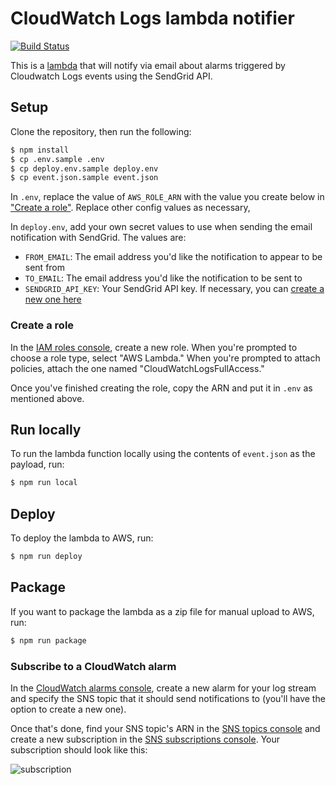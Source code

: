 # CloudWatch Logs lambda notifier

[![Build Status](https://travis-ci.org/mblink/cloudwatch-logs-lambda-notifier.svg?branch=master)](https://travis-ci.org/mblink/cloudwatch-logs-lambda-notifier)

This is a [lambda](https://aws.amazon.com/lambda/) that will notify via email about alarms triggered by Cloudwatch
Logs events using the SendGrid API.

## Setup

Clone the repository, then run the following:

```bash
$ npm install
$ cp .env.sample .env
$ cp deploy.env.sample deploy.env
$ cp event.json.sample event.json
```

In `.env`, replace the value of `AWS_ROLE_ARN` with the value you create below in ["Create a role"](#create-a-role).
Replace other config values as necessary,

In `deploy.env`, add your own secret values to use when sending the email notification with SendGrid. The values are:

- `FROM_EMAIL`: The email address you'd like the notification to appear to be sent from
- `TO_EMAIL`: The email address you'd like the notification to be sent to
- `SENDGRID_API_KEY`: Your SendGrid API key. If necessary, you can [create a new one here](https://app.sendgrid.com/settings/api_keys)

### Create a role

In the [IAM roles console](https://console.aws.amazon.com/iam/home#/roles), create a new role. When you're prompted
to choose a role type, select "AWS Lambda." When you're prompted to attach policies, attach the one named
"CloudWatchLogsFullAccess."

Once you've finished creating the role, copy the ARN and put it in `.env` as mentioned above.

## Run locally

To run the lambda function locally using the contents of `event.json` as the payload, run:

```bash
$ npm run local
```

## Deploy

To deploy the lambda to AWS, run:

```bash
$ npm run deploy
```

## Package

If you want to package the lambda as a zip file for manual upload to AWS, run:

```bash
$ npm run package
```

### Subscribe to a CloudWatch alarm

In the [CloudWatch alarms console](https://console.aws.amazon.com/cloudwatch/home#alarm:alarmFilter=ANY), create a
new alarm for your log stream and specify the SNS topic that it should send notifications to (you'll have the option
to create a new one).

Once that's done, find your SNS topic's ARN in the
[SNS topics console](https://console.aws.amazon.com/sns/v2/home#/topics) and create a new subscription in the
[SNS subscriptions console](https://console.aws.amazon.com/sns/v2/home#/subscriptions). Your subscription should look
like this:

![subscription](https://cloud.githubusercontent.com/assets/4718399/24247231/3bd1c458-0fa1-11e7-8762-23eb03735462.png)
